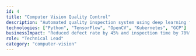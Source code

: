 ```yaml
---
id: 4
title: "Computer Vision Quality Control"
description: "Automated quality inspection system using deep learning for manufacturing defect detection."
technologies: ["Python", "TensorFlow", "OpenCV", "Kubernetes", "GCP"]
businessImpact: "Reduced defect rate by 45% and inspection time by 70%"
role: "Technical Lead"
category: "computer-vision"
---
```


